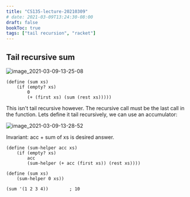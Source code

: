 ```yaml
---
title: "CS135-lecture-20210309"
# date: 2021-03-09T13:24:30-08:00
draft: false
bookToc: true
tags: ["tail recursion", "racket"]
---
```


## Tail recursive sum

![image_2021-03-09-13-25-08](/notes/image_2021-03-09-13-25-08.png)

```rkt
(define (sum xs)
    (if (empty? xs)
        0
        (+ (first xs) (sum (rest xs)))))
```

This isn't tail recursive however.
The recursive call must be the last call in the function.
Lets define it tail recursively, we can use an accumulator:

![image_2021-03-09-13-28-52](/notes/image_2021-03-09-13-28-52.png)

Invariant: acc + sum of xs is desired answer.

```rkt
(define (sum-helper acc xs)
    (if (empty? xs)
        acc
        (sum-helper (+ acc (first xs)) (rest xs))))

(define (sum xs)
    (sum-helper 0 xs))

(sum '(1 2 3 4))        ; 10
```

